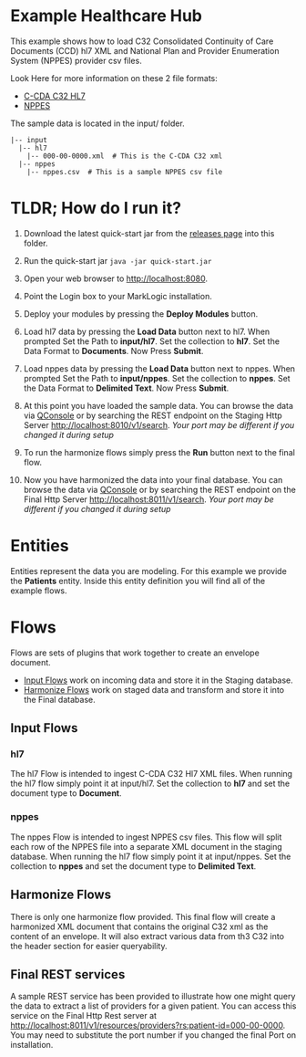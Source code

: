 # Example Healthcare Hub
This example shows how to load C32 Consolidated Continuity of Care Documents (CCD) hl7 XML and National Plan and Provider Enumeration System (NPPES) provider csv files.

Look Here for more information on these 2 file formats:  
- [C-CDA C32 HL7](http://www.hl7.org/implement/standards/product_brief.cfm?product_id=258)
- [NPPES](http://download.cms.gov/nppes/NPI_Files.html)

The sample data is located in the input/ folder.  
```
|-- input  
  |-- hl7  
    |-- 000-00-0000.xml  # This is the C-CDA C32 xml  
  |-- nppes  
    |-- nppes.csv  # This is a sample NPPES csv file  
```

# TLDR; How do I run it?
1. Download the latest quick-start jar from the [releases page](https://github.com/marklogic/marklogic-data-hub/releases) into this folder.

1. Run the quick-start jar `java -jar quick-start.jar`

1. Open your web browser to [http://localhost:8080](http://localhost:8080).

1. Point the Login box to your MarkLogic installation.

1. Deploy your modules by pressing the **Deploy Modules** button.

1. Load hl7 data by pressing the **Load Data** button next to hl7. When prompted Set the Path to **input/hl7**. Set the collection to **hl7**. Set the Data Format to **Documents**. Now Press **Submit**.

1. Load nppes data by pressing the **Load Data** button next to nppes. When prompted Set the Path to **input/nppes**. Set the collection to **nppes**. Set the Data Format to **Delimited Text**. Now Press **Submit**.

1. At this point you have loaded the sample data. You can browse the data via [QConsole](http://localhost:8000/qconsole) or by searching the REST endpoint on the Staging Http Server [http://localhost:8010/v1/search](http://localhost:8010/v1/search). *Your port may be different if you changed it during setup*

1. To run the harmonize flows simply press the **Run** button next to the final flow.

1. Now you have harmonized the data into your final database. You can browse the data via [QConsole](http://localhost:8000/qconsole) or by searching the REST endpoint on the Final Http Server [http://localhost:8011/v1/search](http://localhost:8011/v1/search). *Your port may be different if you changed it during setup*


# Entities
Entities represent the data you are modeling. For this example we provide the **Patients** entity. Inside this entity definition you will find all of the example flows.

# Flows
Flows are sets of plugins that work together to create an envelope document.

- [Input Flows](#input-flows) work on incoming data and store it in the Staging database.
- [Harmonize Flows](#harmonize-flows) work on staged data and transform and store it into the Final database.

## Input Flows

### hl7
The hl7 Flow is intended to ingest C-CDA C32 Hl7 XML files. When running the hl7 flow simply point it at input/hl7. Set the collection to **hl7** and set the document type to **Document**.

### nppes
The nppes Flow is intended to ingest NPPES csv files. This flow will split each row of the NPPES file into a separate XML document in the staging database. When running the hl7 flow simply point it at input/nppes. Set the collection to **nppes** and set the document type to **Delimited Text**.

## Harmonize Flows

There is only one harmonize flow provided. This final flow will create a harmonized XML document that contains the original C32 xml as the content of an envelope. It will also extract various data from th3 C32 into the header section for easier queryability.

## Final REST services

A sample REST service has been provided to illustrate how one might query the data to extract a list of providers for a given patient. You can access this service on the Final Http Rest server at [http://localhost:8011/v1/resources/providers?rs:patient-id=000-00-0000](http://localhost:8011/v1/resources/providers?rs:patient-id=000-00-0000). You may need to substitute the port number if you changed the final Port on installation.
